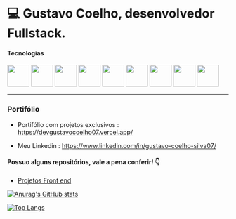 # 💻 Gustavo Coelho, desenvolvedor Fullstack.


<div style="display:inline;">
  
#### Tecnologias
  <img src="https://cdn.jsdelivr.net/gh/devicons/devicon/icons/html5/html5-original-wordmark.svg" width=50px height=50px />
  <img src="https://cdn.jsdelivr.net/gh/devicons/devicon/icons/css3/css3-original-wordmark.svg" width=50px height=50px />
  <img src="https://cdn.jsdelivr.net/gh/devicons/devicon/icons/javascript/javascript-original.svg" width=50px height=50px />
  <img src="https://cdn.jsdelivr.net/gh/devicons/devicon/icons/react/react-original-wordmark.svg" width=50px height=50px />
  <img src="https://cdn.jsdelivr.net/gh/devicons/devicon/icons/bootstrap/bootstrap-original.svg" width=50px height=50px />
  <img src="https://cdn.jsdelivr.net/gh/devicons/devicon/icons/nodejs/nodejs-original.svg" width=50px height=50px />
  <img src="https://cdn.jsdelivr.net/gh/devicons/devicon/icons/express/express-original.svg" width=50px height=50px />
  <img src="https://cdn.jsdelivr.net/gh/devicons/devicon/icons/jquery/jquery-original.svg" width=50px height=50px />
  <img src="https://cdn.jsdelivr.net/gh/devicons/devicon/icons/php/php-original.svg" width=50px height=50px />
 </div>

<hr></hr>

### Portifólio

- Portifólio com projetos exclusivos : https://devgustavocoelho07.vercel.app/

- Meu Linkedin : https://www.linkedin.com/in/gustavo-coelho-silva07/

#### Possuo alguns repositórios, vale a pena conferir! 👇

- [Projetos Front end](https://github.com/DevGustavoCoelho07/Projetos-FrontEnd)


[![Anurag's GitHub stats](https://github-readme-stats.vercel.app/api?username=DevGustavoCoelho07&count_private=true&show_icons=true)](https://github.com/anuraghazra/github-readme-stats)


[![Top Langs](https://github-readme-stats.vercel.app/api/top-langs/?username=DevGustavoCoelho07&layout=compact)](https://github.com/anuraghazra/github-readme-stats)



